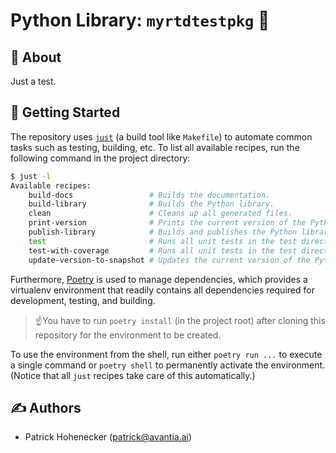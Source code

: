 Python Library: `myrtdtestpkg` 🤩
========================================================================================================================



🧐 About
------------------------------------------------------------------------------------------------------------------------


Just a test.



🏁 Getting Started
------------------------------------------------------------------------------------------------------------------------


The repository uses [`just`](https://github.com/casey/just) (a build tool like `Makefile`) to automate common tasks such
as testing, building, etc.
To list all available recipes, run the following command in the project directory:

```bash
$ just -l
Available recipes:
    build-docs                 # Builds the documentation.
    build-library              # Builds the Python library.
    clean                      # Cleans up all generated files.
    print-version              # Prints the current version of the Python library.
    publish-library            # Builds and publishes the Python library.
    test                       # Runs all unit tests in the test directory.
    test-with-coverage         # Runs all unit tests in the test directory with coverage.
    update-version-to-snapshot # Updates the current version of the Python library to a snapshot version.
```

Furthermore, [Poetry](https://python-poetry.org/) is used to manage dependencies, which provides a virtualenv
environment that readily contains all dependencies required for development, testing, and building.

> ☝️You have to run `poetry install` (in the project root) after cloning this repository for the environment to be
> created.

To use the environment from the shell, run either `poetry run ...` to execute a single command or `poetry shell` to
permanently activate the environment. (Notice that all `just` recipes take care of this automatically.)



✍️ Authors
------------------------------------------------------------------------------------------------------------------------


* Patrick Hohenecker ([patrick@avantia.ai](mailto:patrick@avantia.ai))
